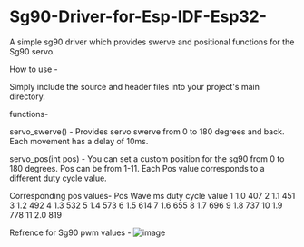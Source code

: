 # Sg90-Driver-for-Esp-IDF-Esp32-
A simple sg90 driver which provides swerve and positional functions for the Sg90 servo.

How to use -

Simply include the source and header files into your project's main directory.

functions- 

servo_swerve() - Provides servo swerve from 0 to 180 degrees and back. Each movement has a delay of 10ms.

servo_pos(int pos) - You can set a custom position for the sg90 from 0 to 180 degrees. 
                      Pos can be from 1-11.
                      Each Pos value corresponds to a different duty cycle value.

Corresponding pos values-
Pos  Wave ms  duty cycle value
1    1.0      407
2    1.1      451
3    1.2      492
4    1.3      532
5    1.4      573
6    1.5      614
7    1.6      655
8    1.7      696
9    1.8      737
10   1.9      778
11   2.0      819


Refrence for Sg90 pwm values - 
![image](https://github.com/user-attachments/assets/990adc11-f007-46b0-a9a2-4d2243caaaad)

